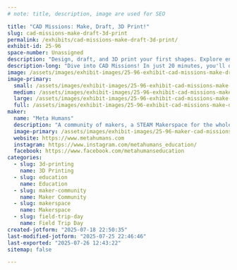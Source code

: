 ```yaml
---
# note: title, description, image are used for SEO

title: "CAD Missions: Make, Draft, 3D Print!"
slug: cad-missions-make-draft-3d-print
permalink: /exhibits/cad-missions-make-draft-3d-print/
exhibit-id: 25-96
space-number: Unassigned
description: "Design, draft, and 3D print your first shapes. Explore engineering design hands-on!"
description-long: "Dive into CAD Missions! In just 20 minutes, you'll design a simple 3D shape using Tinkercad, create its technical drawing on real drafting paper, and bring it to life on a 3D printer. Take home your creation, plus a paper model to cut and assemble. Perfect for beginners, no experience required!"
image: /assets/images/exhibit-images/25-96-exhibit-cad-missions-make-draft-3d-print-cad-maker-faire-hero-large.png
image-primary: 
  small: /assets/images/exhibit-images/25-96-exhibit-cad-missions-make-draft-3d-print-cad-maker-faire-hero-small.png
  medium: /assets/images/exhibit-images/25-96-exhibit-cad-missions-make-draft-3d-print-cad-maker-faire-hero-medium.png
  large: /assets/images/exhibit-images/25-96-exhibit-cad-missions-make-draft-3d-print-cad-maker-faire-hero-large.png
  full: /assets/images/exhibit-images/25-96-exhibit-cad-missions-make-draft-3d-print-cad-maker-faire-hero-full.png
maker: 
  name: "Meta Humans"
  description: "A community of makers, a STEAM Makerspace for the whole family. In-person supplemental education centers where members collaborate on projects, cosplay, electronics, coding, laser engraving, 3D printing, D&D, improv, arts & crafts, business and more."
  image-primary: /assets/images/exhibit-images/25-96-maker-cad-missions-make-draft-3d-print-screenshot-2025-07-18-at-1-53-33-pm-3358-medium.png
  website: https://www.metahumans.com
  instagram: https://www.instagram.com/metahumans_education/
  facebook: https://www.facebook.com/metahumanseducation
categories: 
  - slug: 3d-printing
    name: 3D Printing
  - slug: education
    name: Education
  - slug: maker-community
    name: Maker Community
  - slug: makerspace
    name: Makerspace
  - slug: field-trip-day
    name: Field Trip Day
created-jotform: "2025-07-18 22:50:35"
last-modified-jotform: "2025-07-25 22:46:46"
last-exported: "2025-07-26 12:43:22"
sitemap: false

---
```

